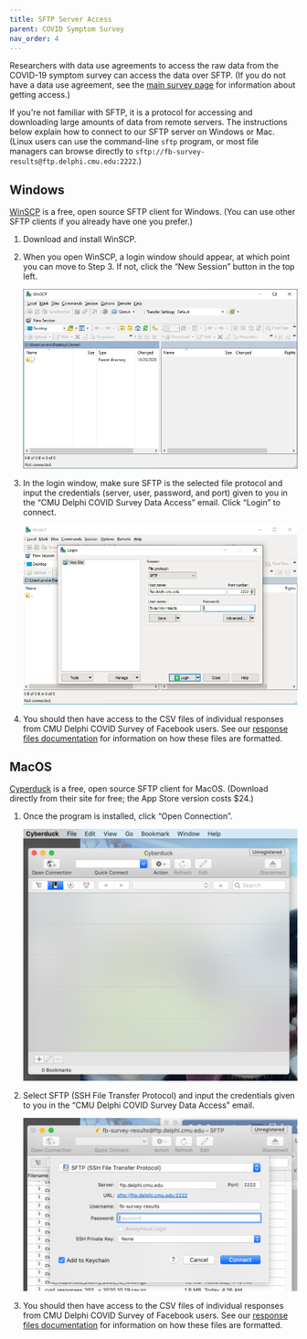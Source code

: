 ```yaml
---
title: SFTP Server Access
parent: COVID Symptom Survey
nav_order: 4
---
```


Researchers with data use agreements to access the raw data from the COVID-19
symptom survey can access the data over SFTP. (If you do not have a data use
agreement, see the [main survey page](index.md) for information about getting
access.)

If you're not familiar with SFTP, it is a protocol for accessing and downloading
large amounts of data from remote servers. The instructions below explain how to
connect to our SFTP server on Windows or Mac. (Linux users can use the
command-line `sftp` program, or most file managers can browse directly to
`sftp://fb-survey-results@ftp.delphi.cmu.edu:2222`.)

## Windows

[WinSCP](https://winscp.net/eng/index.php) is a free, open source SFTP client
for Windows. (You can use other SFTP clients if you already have one you
prefer.)

1. Download and install WinSCP.

2. When you open WinSCP, a login window should appear, at which point you can
   move to Step 3. If not, click the “New Session” button in the top left.

   ![Screenshot of WinSCP's opening screen.](screenshots/winscp-small1.png)

3. In the login window, make sure SFTP is the selected file protocol and input
   the credentials (server, user, password, and port) given to you in the “CMU
   Delphi COVID Survey Data Access” email. Click “Login” to connect.

   ![Screenshot of WinSCP's credentials and login screen.](screenshots/winscp-small2.png)

4. You should then have access to the CSV files of individual responses from CMU
   Delphi COVID Survey of Facebook users. See our [response files
   documentation](survey-files.md) for information on how these files are
   formatted.

## MacOS

[Cyperduck](https://cyberduck.io) is a free, open source SFTP client for MacOS.
(Download directly from their site for free; the App Store version costs $24.)

1. Once the program is installed, click “Open Connection”.

    ![Screenshot of Cyberduck's opening screen.](screenshots/cyberduck-1.png)

2. Select SFTP (SSH File Transfer Protocol) and input the credentials given to
   you in the “CMU Delphi COVID Survey Data Access” email.

    ![Screenshot of Cyberduck's screen to enter credentials.](screenshots/cyberduck-2.png)

3. You should then have access to the CSV files of individual responses from CMU
   Delphi COVID Survey of Facebook users. See our [response files
   documentation](survey-files.md) for information on how these files are
   formatted.
